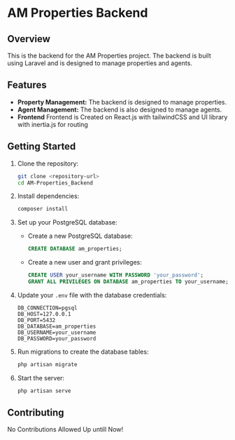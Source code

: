 # AM Properties Backend

## Overview

This is the backend for the AM Properties project. The backend is built using Laravel and is designed to manage properties and agents.

## Features

- **Property Management:** The backend is designed to manage properties.
- **Agent Management:** The backend is also designed to manage agents.
- **Frontend** Frontend is Created on React.js with tailwindCSS and UI library with inertia.js for routing

## Getting Started

1. Clone the repository:

    ```bash
    git clone <repository-url>
    cd AM-Properties_Backend
    ```

2. Install dependencies:

    ```bash
    composer install
    ```

3. Set up your PostgreSQL database:

    - Create a new PostgreSQL database:

        ```sql
        CREATE DATABASE am_properties;
        ```

    - Create a new user and grant privileges:

        ```sql
        CREATE USER your_username WITH PASSWORD 'your_password';
        GRANT ALL PRIVILEGES ON DATABASE am_properties TO your_username;
        ```

4. Update your `.env` file with the database credentials:

    ```env
    DB_CONNECTION=pgsql
    DB_HOST=127.0.0.1
    DB_PORT=5432
    DB_DATABASE=am_properties
    DB_USERNAME=your_username
    DB_PASSWORD=your_password
    ```

5. Run migrations to create the database tables:

    ```bash
    php artisan migrate
    ```

6. Start the server:
    ```bash
    php artisan serve
    ```

## Contributing

No Contributions Allowed Up untill Now!

